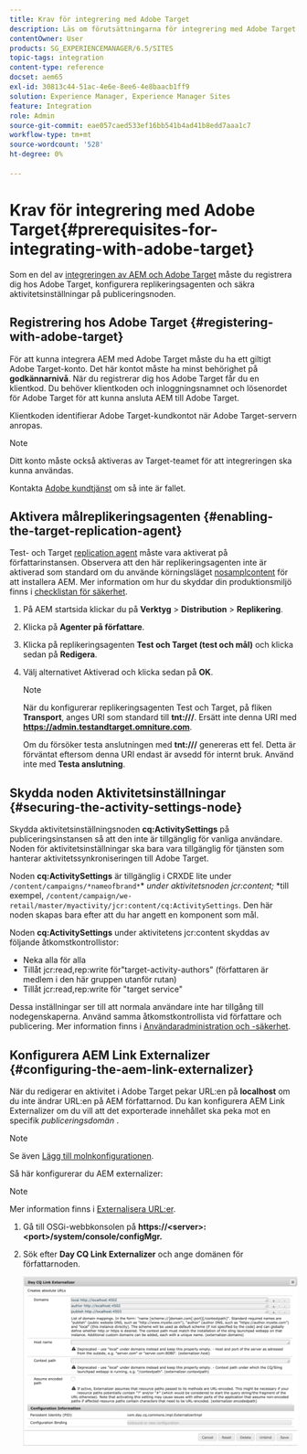 ```yaml
---
title: Krav för integrering med Adobe Target
description: Läs om förutsättningarna för integrering med Adobe Target.
contentOwner: User
products: SG_EXPERIENCEMANAGER/6.5/SITES
topic-tags: integration
content-type: reference
docset: aem65
exl-id: 30813c44-51ac-4e6e-8ee6-4e8baacb1ff9
solution: Experience Manager, Experience Manager Sites
feature: Integration
role: Admin
source-git-commit: eae057caed533ef16bb541b4ad41b8edd7aaa1c7
workflow-type: tm+mt
source-wordcount: '528'
ht-degree: 0%

---
```


# Krav för integrering med Adobe Target{#prerequisites-for-integrating-with-adobe-target}

Som en del av [integreringen av AEM och Adobe Target](/help/sites-administering/target.md) måste du registrera dig hos Adobe Target, konfigurera replikeringsagenten och säkra aktivitetsinställningar på publiceringsnoden.

## Registrering hos Adobe Target {#registering-with-adobe-target}

För att kunna integrera AEM med Adobe Target måste du ha ett giltigt Adobe Target-konto. Det här kontot måste ha minst behörighet på **godkännarnivå**. När du registrerar dig hos Adobe Target får du en klientkod. Du behöver klientkoden och inloggningsnamnet och lösenordet för Adobe Target för att kunna ansluta AEM till Adobe Target.

Klientkoden identifierar Adobe Target-kundkontot när Adobe Target-servern anropas.

>[!NOTE]
>
>Ditt konto måste också aktiveras av Target-teamet för att integreringen ska kunna användas.
>
>Kontakta [Adobe kundtjänst](https://experienceleague.adobe.com/docs/target/using/cmp-resources-and-contact-information.html?lang=sv-SE) om så inte är fallet.

## Aktivera målreplikeringsagenten {#enabling-the-target-replication-agent}

Test- och Target [replication agent](/help/sites-deploying/replication.md) måste vara aktiverat på författarinstansen. Observera att den här replikeringsagenten inte är aktiverad som standard om du använde körningsläget [nosamplcontent](/help/sites-deploying/configure-runmodes.md#using-samplecontent-and-nosamplecontent) för att installera AEM. Mer information om hur du skyddar din produktionsmiljö finns i [checklistan för säkerhet](/help/sites-administering/security-checklist.md).

1. På AEM startsida klickar du på **Verktyg** > **Distribution** > **Replikering**.
1. Klicka på **Agenter på författare**.
1. Klicka på replikeringsagenten **Test och Target (test och mål)** och klicka sedan på **Redigera**.
1. Välj alternativet Aktiverad och klicka sedan på **OK**.

   >[!NOTE]
   >
   >När du konfigurerar replikeringsagenten Test och Target, på fliken **Transport**, anges URI som standard till **tnt:///**. Ersätt inte denna URI med **https://admin.testandtarget.omniture.com**.
   >
   >Om du försöker testa anslutningen med **tnt:///** genereras ett fel. Detta är förväntat eftersom denna URI endast är avsedd för internt bruk. Använd inte med **Testa anslutning**.

## Skydda noden Aktivitetsinställningar {#securing-the-activity-settings-node}

Skydda aktivitetsinställningsnoden **cq:ActivitySettings** på publiceringsinstansen så att den inte är tillgänglig för vanliga användare. Noden för aktivitetsinställningar ska bara vara tillgänglig för tjänsten som hanterar aktivitetssynkroniseringen till Adobe Target.

Noden **cq:ActivitySettings** är tillgänglig i CRXDE lite under `/content/campaigns/*nameofbrand*`* *under aktivitetsnoden jcr:content;* *till exempel, `/content/campaign/we-retail/master/myactivity/jcr:content/cq:ActivitySettings`. Den här noden skapas bara efter att du har angett en komponent som mål.

Noden **cq:ActivitySettings** under aktivitetens jcr:content skyddas av följande åtkomstkontrollistor:

* Neka alla för alla
* Tillåt jcr:read,rep:write för&quot;target-activity-authors&quot; (författaren är medlem i den här gruppen utanför rutan)
* Tillåt jcr:read,rep:write för &quot;target service&quot;

Dessa inställningar ser till att normala användare inte har tillgång till nodegenskaperna. Använd samma åtkomstkontrollista vid författare och publicering. Mer information finns i [Användaradministration och -säkerhet](/help/sites-administering/security.md).

## Konfigurera AEM Link Externalizer {#configuring-the-aem-link-externalizer}

När du redigerar en aktivitet i Adobe Target pekar URL:en på **localhost** om du inte ändrar URL:en på AEM författarnod. Du kan konfigurera AEM Link Externalizer om du vill att det exporterade innehållet ska peka mot en specifik *publiceringsdomän* .

>[!NOTE]
>
>Se även [Lägg till molnkonfigurationen](/help/sites-administering/experience-fragments-target.md#add-the-cloud-configuration).

Så här konfigurerar du AEM externalizer:

>[!NOTE]
>
>Mer information finns i [Externalisera URL:er](/help/sites-developing/externalizer.md).

1. Gå till OSGi-webbkonsolen på **https://&lt;server>:&lt;port>/system/console/configMgr.**
1. Sök efter **Day CQ Link Externalizer** och ange domänen för författarnoden.

   ![Dagens CQ Link Externalizer](assets/aem-externalizer-01.png)

